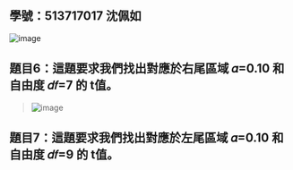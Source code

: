 ## 學號：513717017 沈佩如

![image](https://github.com/user-attachments/assets/61a4f4d0-15d1-41d8-961b-12a78965efe6)

## 題目6：這題要求我們找出對應於右尾區域 𝛼=0.10 和自由度 𝑑𝑓=7 的 t值。
>
>![image](https://github.com/user-attachments/assets/49695551-b305-446e-9e98-a219eb039041)

## 題目7：這題要求我們找出對應於左尾區域 𝛼=0.10 和自由度 𝑑𝑓=9 的 t值。
